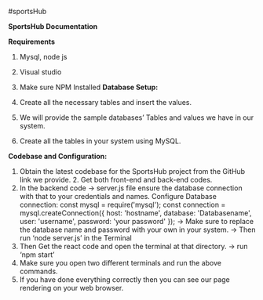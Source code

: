 #sportsHub

**SportsHub Documentation**

**Requirements**
1. Mysql, node js
2. Visual studio
3. Make sure NPM Installed
**Database Setup:**

1. Create all the necessary tables and insert the values.
2. We will provide the sample databases’ Tables and values we have in our system.
3. Create all the tables in your system using MySQL.

**Codebase and Configuration:**
1. Obtain the latest codebase for the SportsHub project from the GitHub link we provide. 2. Get both front-end and back-end codes.
4. In the backend code -> server.js file ensure the database connection with that to your credentials and names.
Configure Database connection:
const mysql = require('mysql'); const connection = mysql.createConnection({ host: 'hostname', database: 'Databasename', user: 'username', password: 'your password' });
-> Make sure to replace the database name and password with your own in your system.
-> Then run ‘node server.js’ in the Terminal
5. Then Get the react code and open the terminal at that directory.
-> run ‘npm start’
6. Make sure you open two different terminals and run the above commands.
7. If you have done everything correctly then you can see our page rendering on your web browser.
